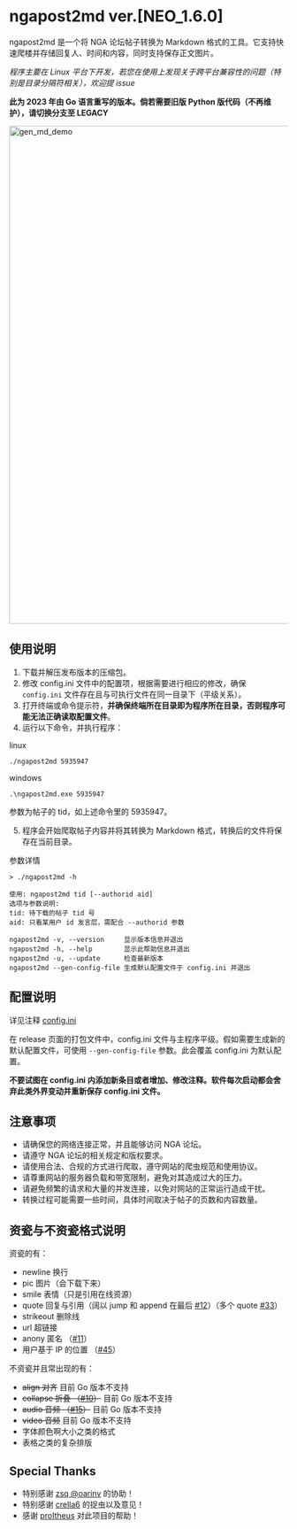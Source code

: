 # ngapost2md ver.[NEO_1.6.0]

ngapost2md 是一个将 NGA 论坛帖子转换为 Markdown 格式的工具。它支持快速爬楼并存储回复人、时间和内容，同时支持保存正文图片。

*程序主要在 Linux 平台下开发，若您在使用上发现关于跨平台兼容性的问题（特别是目录分隔符相关），欢迎提 issue*

**此为 2023 年由 Go 语言重写的版本。倘若需要旧版 Python 版代码（不再维护），请切换分支至 LEGACY**

<img src="README.assets/gen_md_demo.png" width="900px" alt="gen_md_demo">

## 使用说明
1. 下载并解压发布版本的压缩包。
2. 修改 config.ini 文件中的配置项，根据需要进行相应的修改，确保 `config.ini`  文件存在且与可执行文件在同一目录下（平级关系）。
3. 打开终端或命令提示符，**并确保终端所在目录即为程序所在目录，否则程序可能无法正确读取配置文件**。
4. 运行以下命令，并执行程序：

linux
```
./ngapost2md 5935947
```
windows
```
.\ngapost2md.exe 5935947
```
参数为帖子的 tid，如上述命令里的 5935947。

5. 程序会开始爬取帖子内容并将其转换为 Markdown 格式，转换后的文件将保存在当前目录。

参数详情
```
> ./ngapost2md -h

使用: ngapost2md tid [--authorid aid]
选项与参数说明: 
tid: 待下载的帖子 tid 号
aid: 只看某用户 id 发言层，需配合 --authorid 参数

ngapost2md -v, --version     显示版本信息并退出
ngapost2md -h, --help        显示此帮助信息并退出
ngapost2md -u, --update      检查最新版本
ngapost2md --gen-config-file 生成默认配置文件于 config.ini 并退出
```

## 配置说明

详见注释 [config.ini](https://github.com/ludoux/ngapost2md/blob/neo/assets/config.ini)

在 release 页面的打包文件中，config.ini 文件与主程序平级。假如需要生成新的默认配置文件，可使用 `--gen-config-file` 参数。此会覆盖 config.ini 为默认配置。

**不要试图在 config.ini 内添加新条目或者增加、修改注释。软件每次启动都会舍弃此类外界变动并重新保存 config.ini 文件。**

## 注意事项


- 请确保您的网络连接正常，并且能够访问 NGA 论坛。
- 请遵守 NGA 论坛的相关规定和版权要求。
- 请使用合法、合规的方式进行爬取，遵守网站的爬虫规范和使用协议。
- 请尊重网站的服务器负载和带宽限制，避免对其造成过大的压力。
- 请避免频繁的请求和大量的并发连接，以免对网站的正常运行造成干扰。
- 转换过程可能需要一些时间，具体时间取决于帖子的页数和内容数量。

## 资瓷与不资瓷格式说明

资瓷的有：

- newline 换行
- pic 图片（会下载下来）
- smile 表情（只是引用在线资源）
- quote 回复与引用（阔以 jump 和 append 在最后 [#12](https://github.com/ludoux/ngapost2md/issues/12)）（多个 quote [#33](https://github.com/ludoux/ngapost2md/issues/33)）
- strikeout 删除线
- url 超链接
- anony 匿名 （[#11](https://github.com/ludoux/ngapost2md/issues/11)）
- 用户基于 IP 的位置 （[#45](https://github.com/ludoux/ngapost2md/pull/45)）

不资瓷并且常出现的有：
- ~~align 对齐~~ 目前 Go 版本不支持
- ~~collapse 折叠 （[#10](https://github.com/ludoux/ngapost2md/issues/10)）~~ 目前 Go 版本不支持
- ~~audio 音频 （[#15](https://github.com/ludoux/ngapost2md/issues/15)）~~ 目前 Go 版本不支持
- ~~video 音频~~ 目前 Go 版本不支持
- 字体颜色啊大小之类的格式
- 表格之类的复杂排版

## Special Thanks

- 特别感谢 [zsq @oarinv](https://github.com/oarinv) 的协助！
- 特别感谢 [crella6](https://github.com/crella6) 的捉虫以及意见！
- 感谢 [proItheus](https://github.com/proItheus) 对此项目的帮助！
